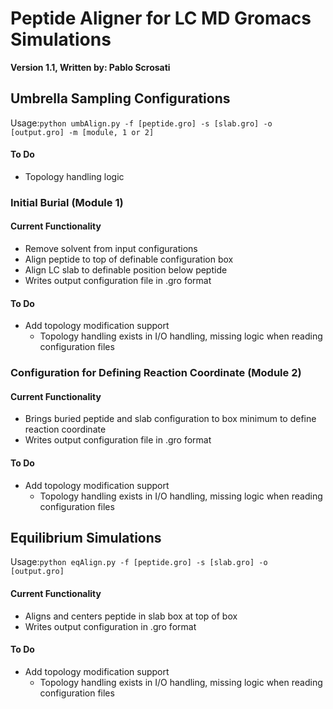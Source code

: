 # Peptide Aligner for LC MD Gromacs Simulations
**Version 1.1, Written by: Pablo Scrosati**

## Umbrella Sampling Configurations
Usage:`python umbAlign.py -f [peptide.gro] -s [slab.gro] -o [output.gro] -m [module, 1 or 2]`
#### To Do
* Topology handling logic

### Initial Burial (Module 1)
#### Current Functionality
* Remove solvent from input configurations
* Align peptide to top of definable configuration box
* Align LC slab to definable position below peptide
* Writes output configuration file in .gro format
#### To Do
* Add topology modification support
    * Topology handling exists in I/O handling, missing logic when reading configuration files
    
### Configuration for Defining Reaction Coordinate (Module 2)
#### Current Functionality
* Brings buried peptide and slab configuration to box minimum to define reaction coordinate
* Writes output configuration file in .gro format
#### To Do
* Add topology modification support
    * Topology handling exists in I/O handling, missing logic when reading configuration files
    
## Equilibrium Simulations
Usage:`python eqAlign.py -f [peptide.gro] -s [slab.gro] -o [output.gro]`
#### Current Functionality
* Aligns and centers peptide in slab box at top of box
* Writes output configuration in .gro format
#### To Do
* Add topology modification support
    * Topology handling exists in I/O handling, missing logic when reading configuration files
    